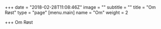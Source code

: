 +++
date = "2018-02-28T11:08:46Z"
image = ""
subtitle = ""
title = "Om Røst"
type = "page"
[menu.main]
name = "Om"
weight = 2

+++
Om Røst